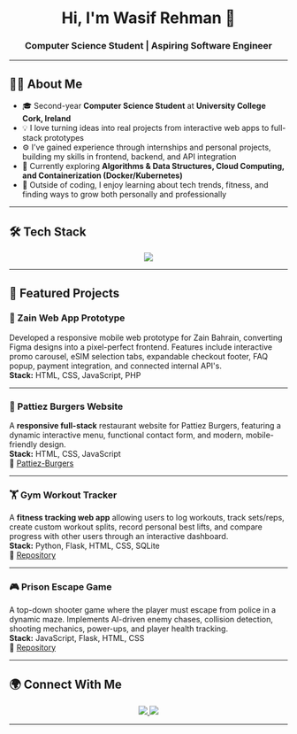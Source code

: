 <!-- Profile README -->

<h1 align="center">Hi, I'm Wasif Rehman 👋</h1>
<h3 align="center">Computer Science Student | Aspiring Software Engineer</h3>

---

## 👨‍💻 About Me
- 🎓 Second-year **Computer Science Student** at **University College Cork, Ireland**  
- 💡 I love turning ideas into real projects from interactive web apps to full-stack prototypes  
- ⚙️ I’ve gained experience through internships and personal projects, building my skills in frontend, backend, and API integration  
- 🌱 Currently exploring **Algorithms & Data Structures, Cloud Computing, and Containerization (Docker/Kubernetes)**
- 💭 Outside of coding, I enjoy learning about tech trends, fitness, and finding ways to grow both personally and professionally  

---

## 🛠️ Tech Stack

<p align="center">
  <img src="https://skillicons.dev/icons?i=python,js,html,css,php,flask,figma,java,mysql,git,github,linux,vscode&perline=7" />
</p>

---

## 📌 Featured Projects

### 📱 Zain Web App Prototype

Developed a responsive mobile web prototype for Zain Bahrain, converting Figma designs into a pixel-perfect frontend. Features include interactive promo carousel, eSIM selection tabs, expandable checkout footer, FAQ popup, payment integration, and connected internal API's.  
**Stack:** HTML, CSS, JavaScript, PHP

---

### 🍔 Pattiez Burgers Website

A **responsive full-stack** restaurant website for Pattiez Burgers, featuring a dynamic interactive menu, functional contact form, and modern, mobile-friendly design.   
**Stack:** HTML, CSS, JavaScript  
🔗 [Pattiez-Burgers](https://waso-r.github.io/Pattiez-Burgers/index.html)

---

### 🏋️ Gym Workout Tracker

A **fitness tracking web app** allowing users to log workouts, track sets/reps, create custom workout splits, record personal best lifts, and compare progress with other users through an interactive dashboard.  
**Stack:** Python, Flask, HTML, CSS, SQLite  
🔗 [Repository](https://github.com/Waso-R/Gym-Workout-Tracker)

---

### 🎮 Prison Escape Game 

A top-down shooter game where the player must escape from police in a dynamic maze. Implements AI-driven enemy chases, collision detection, shooting mechanics, power-ups, and player health tracking.  
**Stack:** JavaScript, Flask, HTML, CSS  
🔗 [Repository](https://github.com/Waso-R/Prison-Escape-Game)

---

## 🌍 Connect With Me  

<p align="center">
  <a href="https://www.linkedin.com/in/wasif-rehman-b19682342/">
    <img src="https://img.shields.io/badge/LinkedIn-0A66C2?style=for-the-badge&logo=linkedin&logoColor=white"/>
  </a>
  <a href="mailto:waso.rehman@gmail.com">
    <img src="https://img.shields.io/badge/Email-D14836?style=for-the-badge&logo=gmail&logoColor=white"/>
  </a>
</p>

---
